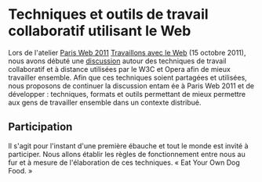 # Techniques et outils de travail collaboratif utilisant le Web

Lors de l'atelier [Paris Web 2011](http://www.paris-web.fr/) [Travaillons avec le Web](http://www.paris-web.fr/2011/ateliers/travaillons-avec-le-web) (15 octobre 2011), nous avons débuté une [discussion](https://github.com/karlcow/travailtech/blob/master/2011/10/15-travailtech-minutes-brut.txt) autour des techniques de travail collaboratif et à distance utilisées par le W3C et Opera afin de mieux travailler ensemble. Afin que ces techniques soient partagées et utilisées, nous proposons de continuer la discussion entam&nbsp;ée à Paris Web 2011 et de développer : techniques, formats et outils permettant de mieux permettre aux gens de travailler ensemble dans un contexte distribué.

## Participation

Il s'agit pour l'instant d'une première ébauche et tout le monde est invité à participer. Nous allons établir les règles de fonctionnement entre nous au fur et à mesure de l'élaboration de ces techniques. « Eat Your Own Dog Food. »
